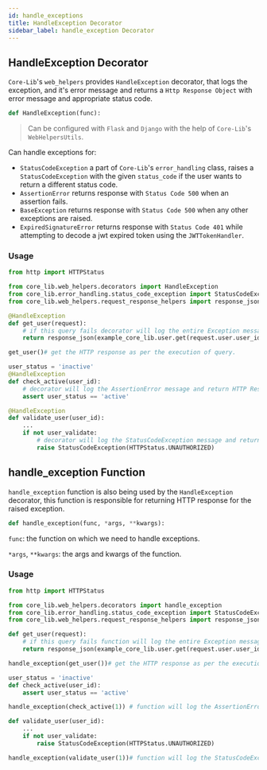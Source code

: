 ```yaml
---
id: handle_exceptions
title: HandleException Decorator
sidebar_label: handle_exception Decorator
---
```


## HandleException Decorator
`Core-Lib`'s `web_helpers` provides `HandleException` decorator, that logs the exception, and it's error message and returns a `Http Response Object` 
with error message and appropriate status code.

```python
def HandleException(func):
```
>Can be configured with `Flask` and `Django` with the help of `Core-Lib`'s `WebHelpersUtils`.

Can handle exceptions for:
- `StatusCodeException` a part of `Core-Lib`'s `error_handling` class, raises a `StatusCodeException` with the given `status_code` if the user wants to return a different status code.
- `AssertionError` returns response with `Status Code 500` when an assertion fails.
- `BaseException` returns response with `Status Code 500` when any other exceptions are raised.
- `ExpiredSignatureError` returns response with `Status Code 401` while attempting to decode a jwt expired token using the `JWTTokenHandler`.

### Usage
```python
from http import HTTPStatus

from core_lib.web_helpers.decorators import HandleException
from core_lib.error_handling.status_code_exception import StatusCodeException
from core_lib.web_helpers.request_response_helpers import response_json

@HandleException
def get_user(request):
    # if this query fails decorator will log the entire Exception message and return HTTP Response with status code 500
    return response_json(example_core_lib.user.get(request.user.user_id))

get_user()# get the HTTP response as per the execution of query.

user_status = 'inactive'
@HandleException
def check_active(user_id):
    # decorator will log the AssertionError message and return HTTP Response with status code 500
    assert user_status == 'active'

@HandleException
def validate_user(user_id):
    ...
    if not user_validate:
        # decorator will log the StatusCodeException message and return HTTP response with status_code 401 for unauthorized
        raise StatusCodeException(HTTPStatus.UNAUTHORIZED)
```

## handle_exception Function

`handle_exception` function is also being used by the `HandleException` decorator, this function is responsible for
returning HTTP response for the raised exception.

```python
def handle_exception(func, *args, **kwargs):
```

`func`: the function on which we need to handle exceptions.

`*args`, `**kwargs`: the args and kwargs of the function.

### Usage
```python
from http import HTTPStatus

from core_lib.web_helpers.decorators import handle_exception
from core_lib.error_handling.status_code_exception import StatusCodeException
from core_lib.web_helpers.request_response_helpers import response_json

def get_user(request):
    # if this query fails function will log the entire Exception message and return HTTP Response with status code 500
    return response_json(example_core_lib.user.get(request.user.user_id))

handle_exception(get_user())# get the HTTP response as per the execution of query.

user_status = 'inactive'
def check_active(user_id):
    assert user_status == 'active'

handle_exception(check_active(1)) # function will log the AssertionError message and return HTTP Response with status code 500

def validate_user(user_id):
    ...
    if not user_validate:
        raise StatusCodeException(HTTPStatus.UNAUTHORIZED)

handle_exception(validate_user(1))# function will log the StatusCodeException message and return HTTP response with status_code 401 for unauthorized
```

